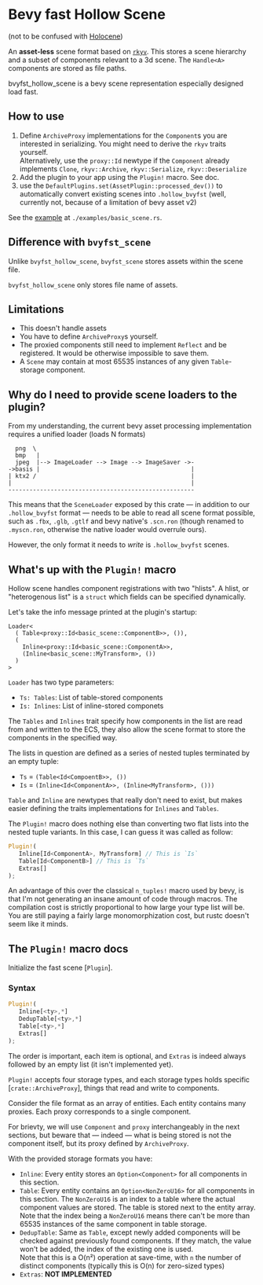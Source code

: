 # Bevy fast Hollow Scene

(not to be confused with [Holocene])

An **asset-less** scene format based on [`rkyv`].
This stores a scene hierarchy and a subset of components relevant to a 3d scene.
The `Handle<A>` components are stored as file paths.

bvyfst_hollow_scene is a bevy scene representation especially designed load fast.

## How to use

1. Define `ArchiveProxy` implementations for the `Component`s you are interested
   in serializing. You might need to derive the `rkyv` traits yourself.
   \
   Alternatively, use the `proxy::Id` newtype if the `Component` already
   implements `Clone`, `rkyv::Archive`, `rkyv::Serialize`, `rkyv::Deserialize`
2. Add the plugin to your app using the `Plugin!` macro. See doc.
3. use the `DefaultPlugins.set(AssetPlugin::processed_dev())` to automatically
   convert existing scenes into `.hollow_bvyfst` (well, currently not, because
   of a limitation of bevy asset v2)

See the [example] at `./examples/basic_scene.rs`.

## Difference with `bvyfst_scene`

Unlike `bvyfst_hollow_scene`, `bvyfst_scene` stores assets within the scene file.

`bvyfst_hollow_scene` only stores file name of assets.

[example]: ./examples/basic_scene.rs
[Holocene]: https://en.wikipedia.org/wiki/Holocene
[`rkyv`]: https://lib.rs/crates/rkyv

## Limitations

- This doesn't handle assets
- You have to define `ArchiveProxy`s yourself.
- The proxied components still need to implement `Reflect` and be registered.
  It would be otherwise impossible to save them.
- A `Scene` may contain at most 65535 instances of any given `Table`-storage component.

## Why do I need to provide scene loaders to the plugin?

From my understanding, the current bevy asset processing implementation requires
a unified loader (loads N formats)

```
  png  \
  bmp   |
  jpeg  |--> ImageLoader --> Image --> ImageSaver ->-
->basis |                                           |
| ktx2 /                                            |
|                                                   |
-----------------------------------------------------
```

This means that the `SceneLoader` exposed by this crate — in addition to our
`.hollow_bvyfst` format — needs to be able to read all scene format possible,
such as `.fbx`, `.glb`, `.gtlf` and bevy native's `.scn.ron` (though renamed
to `.myscn.ron`, otherwise the native loader would overrule ours).

However, the only format it needs to _write_ is `.hollow_bvyfst` scenes.

## What's up with the `Plugin!` macro

Hollow scene handles component registrations with two "hlists".
A hlist, or "heterogenous list" is a `struct` which fields can be specified
dynamically.

Let's take the info message printed at the plugin's startup:

```
Loader<
  ( Table<proxy::Id<basic_scene::ComponentB>>, ()),
  (
    Inline<proxy::Id<basic_scene::ComponentA>>,
    (Inline<basic_scene::MyTransform>, ())
  )
>
```

`Loader` has two type parameters:

- `Ts: Tables`: List of table-stored components
- `Is: Inlines`: List of inline-stored componets

The `Tables` and `Inlines` trait specify how components in the list are read
from and written to the ECS, they also allow the scene format to store the
components in the specified way.

The lists in question are defined as a series of nested tuples terminated by
an empty tuple:

- `Ts` = `(Table<Id<CompoentB>>, ())`
- `Is` = `(Inline<Id<ComponentA>>, (Inline<MyTransform>, ()))`

`Table` and `Inline` are newtypes that really don't need to exist, but makes
easier defining the traits implementations for `Inlines` and `Tables`.

The `Plugin!` macro does nothing else than converting two flat lists into the
nested tuple variants. In this case, I can guess it was called as follow:

```rust
Plugin!(
   Inline[Id<ComponentA>, MyTransform] // This is `Is`
   Table[Id<ComponentB>] // This is `Ts`
   Extras[]
);
```

An advantage of this over the classical `n_tuples!` macro used by bevy, is that
I'm not generating an insane amount of code through macros. The compilation cost
is strictly proportional to how large your type list will be. You are still
paying a fairly large monomorphization cost, but rustc doesn't seem like it
minds.

## The `Plugin!` macro docs


Initialize the fast scene [`Plugin`].

### Syntax

```rust
Plugin!(
   Inline[<ty>,*]
   DedupTable[<ty>,*]
   Table[<ty>,*]
   Extras[]
);
```

The order is important, each item is optional, and `Extras` is indeed always
followed by an empty list (it isn't implemented yet).

`Plugin!` accepts four storage types, and each storage types holds specific
[`crate::ArchiveProxy`], things that read and write to components.

Consider the file format as an array of entities. Each entity contains
many proxies. Each proxy corresponds to a single component.

For brievty, we will use `Component` and `proxy` interchangeably in the next
sections, but beware that — indeed — what is being stored is not the
component itself, but its proxy defined by `ArchiveProxy`.

With the provided storage formats you have:

- `Inline`: Every entity stores an `Option<Component>` for all components
  in this section.
- `Table`: Every entity contains an `Option<NonZeroU16>` for all
  components in this section. The `NonZeroU16` is an index to a table
  where the actual component values are stored. The table is stored next
  to the entity array.
  \
  Note that the index being a `NonZeroU16` means there can't be more than
  65535 instances of the same component in table storage.
- `DedupTable`: Same as `Table`, except newly added components will be checked
  against previously found components. If they match, the value won't be added,
  the index of the existing one is used.
  \
  Note that this is a O(n²) operation at save-time, with `n` the number of
  distinct components (typically this is O(n) for zero-sized types)
- `Extras`: **NOT IMPLEMENTED**
